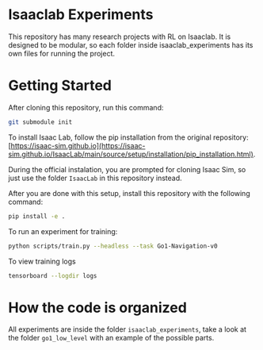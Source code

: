 # Isaaclab Experiments 

This repository has many research projects with RL on Isaaclab. It is designed to be modular, so each folder inside 
isaaclab_experiments has its own files for running the project.


# Getting Started

After cloning this repository, run this command: 
```bash 
git submodule init
```

To install Isaac Lab, follow the pip installation from the original repository: [https://isaac-sim.github.io](https://isaac-sim.github.io/IsaacLab/main/source/setup/installation/pip_installation.html).

During the official instalation, you are prompted for cloning Isaac Sim, so just use the folder `IsaacLab` in this repository instead.


After you are done with this setup, install this repository with the following command:
```bash
pip install -e .
```

To run an experiment for training:

```bash
python scripts/train.py --headless --task Go1-Navigation-v0
```

To view training logs

```bash 
tensorboard --logdir logs
```

# How the code is organized

All experiments are inside the folder `isaaclab_experiments`, take a look at the folder `go1_low_level` with an example of the possible parts.
